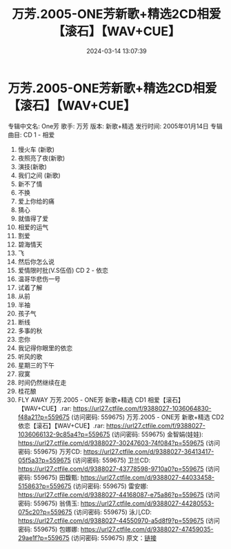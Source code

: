 ﻿---
title: 万芳.2005-ONE芳新歌+精选2CD相爱【滚石】【WAV+CUE】
date: 2024-03-14 13:07:39
categories: WAV车载音乐、镜像
tags: 华语中文
---
# 万芳.2005-ONE芳新歌+精选2CD相爱【滚石】【WAV+CUE】

专辑中文名: One芳
歌手: 万芳
版本: 新歌+精选
发行时间: 2005年01月14日
专辑曲目:
CD 1 - 相爱
01. 慢火车 (新歌)
02. 夜照亮了夜(新歌)
03. 演技(新歌)
04. 我们之间 (新歌)
05. 新不了情
06. 不换
07. 爱上你给的痛
08. 猜心
09. 就值得了爱
10. 相爱的运气
11. 割爱
12. 碧海情天
13. 飞
14. 然后你怎么说
15. 爱情限时批(V.S伍佰)
CD 2 - 依恋
01. 温哥华悲伤一号
02. 试着了解
03. 从前
04. 半袖
05. 孩子气
06. 断线
07. 多事的秋
08. 恋你
09. 我记得你眼里的依恋
10. 听风的歌
11. 星期三的下午
12. 寂寞
13. 时间仍然继续在走
14. 桂花酿
15. FLY AWAY
万芳.2005 - ONE芳 新歌+精选 CD1 相爱【滚石】【WAV+CUE】.rar: https://url27.ctfile.com/f/9388027-1036064830-f48a21?p=559675
(访问密码: 559675)
万芳.2005 - ONE芳 新歌+精选 CD2 依恋【滚石】【WAV+CUE】.rar: https://url27.ctfile.com/f/9388027-1036066132-9c85a4?p=559675
(访问密码: 559675)
金智娟(娃娃): https://url27.ctfile.com/d/9388027-30247603-74f084?p=559675
(访问密码: 559675)
万芳CD: https://url27.ctfile.com/d/9388027-36413417-05f5a3?p=559675
(访问密码: 559675)
卫兰CD: https://url27.ctfile.com/d/9388027-43778598-9710a0?p=559675
(访问密码: 559675)
田馥甄: https://url27.ctfile.com/d/9388027-44033458-515863?p=559675
(访问密码: 559675)
雷安娜: https://url27.ctfile.com/d/9388027-44168087-e75a86?p=559675
(访问密码: 559675)
翁倩玉: https://url27.ctfile.com/d/9388027-44280553-075c20?p=559675
(访问密码: 559675)
泳儿CD: https://url27.ctfile.com/d/9388027-44550970-a5d8f9?p=559675
(访问密码: 559675)
包娜娜: https://url27.ctfile.com/d/9388027-47459035-29ae1f?p=559675
(访问密码: 559675)
原文：[链接](https://blog.sina.com.cn/s/blog_1647c7e76010314po.html)